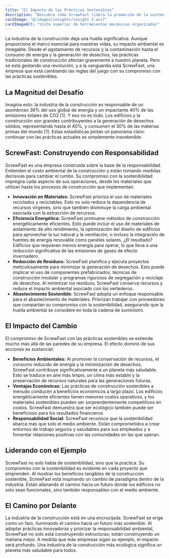 ```yaml
---
title: "El Impacto de las Prácticas Sostenibles"
description: "Descubre cómo ScrewFast lidera la promoción de la sostenibilidad en la industria de la construcción"
cardImage: "@/images/insights/insight-3.avif"
cardImageAlt: "Vista superior de herramientas mecánicas organizadas"
---
```


La industria de la construcción deja una huella significativa. Aunque proporciona el marco esencial para nuestras vidas, su impacto ambiental es innegable. Desde el agotamiento de recursos y la contaminación hasta el consumo de energía y la generación de desechos, las prácticas tradicionales de construcción afectan gravemente a nuestro planeta. Pero se está gestando una revolución, y a la vanguardia está ScrewFast, una empresa que está cambiando las reglas del juego con su compromiso con las prácticas sostenibles.

## La Magnitud del Desafío

Imagina esto: la industria de la construcción es responsable de un asombroso 36% del uso global de energía y un impactante 40% de las emisiones totales de CO2 [1]. Y eso no es todo. Los edificios y la construcción son grandes contribuyentes a la generación de desechos sólidos, representando hasta el 40%, y consumen el 30% de las materias primas del mundo [1]. Estas estadísticas pintan un panorama claro: continuar con las prácticas actuales es simplemente insostenible.

## ScrewFast: Construyendo con Responsabilidad

ScrewFast es una empresa construida sobre la base de la responsabilidad. Entienden el costo ambiental de la construcción y están tomando medidas decisivas para cambiar el rumbo. Su compromiso con la sostenibilidad impregna cada aspecto de sus operaciones, desde los materiales que utilizan hasta los procesos de construcción que implementan.

* **Innovación en Materiales:** ScrewFast prioriza el uso de materiales reciclados y reciclables. Esto no solo reduce la dependencia de recursos vírgenes, sino que también disminuye la carga ambiental asociada con la extracción de recursos.
* **Eficiencia Energética:** ScrewFast promueve métodos de construcción energéticamente eficientes. Esto puede incluir el uso de materiales de aislamiento de alto rendimiento, la optimización del diseño de edificios para aprovechar la luz natural y la ventilación, o incluso la integración de fuentes de energía renovable como paneles solares. ¿El resultado? Edificios que requieren menos energía para operar, lo que lleva a una reducción significativa de las emisiones de gases de efecto invernadero.
* **Reducción de Residuos:** ScrewFast planifica y ejecuta proyectos meticulosamente para minimizar la generación de desechos. Esto puede implicar el uso de componentes prefabricados, técnicas de construcción modular y programas rigurosos de segregación y reciclaje de desechos. Al minimizar los residuos, ScrewFast conserva recursos y reduce el impacto ambiental asociado con los vertederos.
* **Abastecimiento Sostenible:** ScrewFast adopta un enfoque responsable para el abastecimiento de materiales. Priorizan trabajar con proveedores que compartan su compromiso con la sostenibilidad, asegurando que la huella ambiental se considere en toda la cadena de suministro.

## El Impacto del Cambio

El compromiso de ScrewFast con las prácticas sostenibles se extiende mucho más allá de las paredes de su empresa. El efecto dominó de sus acciones es sustancial:

* **Beneficios Ambientales:** Al promover la conservación de recursos, el consumo reducido de energía y la minimización de desechos, ScrewFast contribuye significativamente a un planeta más saludable. Esto se traduce en aire más limpio, un clima más estable y la preservación de recursos naturales para las generaciones futuras.
* **Ventajas Económicas:** Las prácticas de construcción sostenibles a menudo conducen a beneficios económicos a largo plazo. Los edificios energéticamente eficientes tienen menores costos operativos, y los materiales sostenibles pueden ser sorprendentemente competitivos en costos. ScrewFast demuestra que ser ecológico también puede ser beneficioso para los resultados financieros.
* **Responsabilidad Social:** ScrewFast reconoce que la sostenibilidad abarca más que solo el medio ambiente. Están comprometidos a crear entornos de trabajo seguros y saludables para sus empleados y a fomentar relaciones positivas con las comunidades en las que operan.

## Liderando con el Ejemplo

ScrewFast no solo habla de sostenibilidad, sino que la practica. Su compromiso con la sostenibilidad es evidente en cada proyecto que emprenden. Al mostrar los beneficios tangibles de la construcción sostenible, ScrewFast está inspirando un cambio de paradigma dentro de la industria. Están allanando el camino hacia un futuro donde los edificios no solo sean funcionales, sino también responsables con el medio ambiente.

## El Camino por Delante

La industria de la construcción está en una encrucijada. ScrewFast se erige como un faro, iluminando el camino hacia un futuro más sostenible. Al adoptar prácticas innovadoras y priorizar la responsabilidad ambiental, ScrewFast no solo está construyendo estructuras; están construyendo un mañana mejor. A medida que más empresas sigan su ejemplo, el impacto será profundo. Una industria de la construcción más ecológica significa un planeta más saludable para todos.